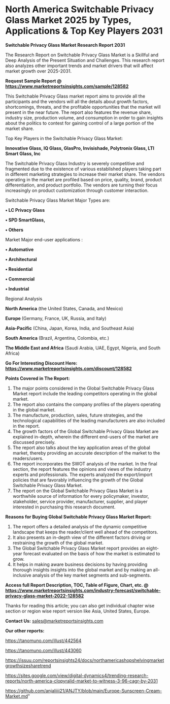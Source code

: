 # North America Switchable Privacy Glass Market 2025 by Types, Applications & Top Key Players 2031

<strong>Switchable Privacy Glass Market Research Report 2031</strong>

The Research Report on Switchable Privacy Glass Market is a Skillful and Deep Analysis of the Present Situation and Challenges. This research report also analyzes other important trends and market drivers that will affect market growth over 2025-2031.

<strong>Request Sample Report @ <a href=https://www.marketreportsinsights.com/sample/128582>https://www.marketreportsinsights.com/sample/128582</a></strong>

This Switchable Privacy Glass market report aims to provide all the participants and the vendors will all the details about growth factors, shortcomings, threats, and the profitable opportunities that the market will present in the near future. The report also features the revenue share, industry size, production volume, and consumption in order to gain insights about the politics to contest for gaining control of a large portion of the market share.

Top Key Players in the Switchable Privacy Glass Market:

<strong>Innovative Glass, IQ Glass, GlasPro, Invisishade, Polytronix Glass, LTI Smart Glass, Inc</strong>

The Switchable Privacy Glass Industry is severely competitive and fragmented due to the existence of various established players taking part in different marketing strategies to increase their market share. The vendors operating in the market are profiled based on price, quality, brand, product differentiation, and product portfolio. The vendors are turning their focus increasingly on product customization through customer interaction.

Switchable Privacy Glass Market Major Types are:

<strong>• LC Privacy Glass

• SPD SmartGlass,

• Others</strong>

Market Major end-user applications :

<strong>• Automative

• Architectural

• Residential

• Commercial

• Industrial</strong>

Regional Analysis

</u><strong><b>North America</b></strong> (the United States, Canada, and Mexico)

<strong><b>Europe </b></strong>(Germany, France, UK, Russia, and Italy)

<strong><b>Asia-Pacific</b></strong> (China, Japan, Korea, India, and Southeast Asia)

<strong><b>South America</b></strong> (Brazil, Argentina, Colombia, etc.)

<strong><b>The Middle East and Africa</b></strong> (Saudi Arabia, UAE, Egypt, Nigeria, and South Africa)

<strong>Go For Interesting Discount Here: <a href=https://www.marketreportsinsights.com/discount/128582>https://www.marketreportsinsights.com/discount/128582</a></strong>

<strong>Points Covered in The Report:</strong>
<ol>
  <li>The major points considered in the Global Switchable Privacy Glass Market report include the leading competitors operating in the global market.</li>
  <li>The report also contains the company profiles of the players operating in the global market.</li>
  <li>The manufacture, production, sales, future strategies, and the technological capabilities of the leading manufacturers are also included in the report.</li>
  <li>The growth factors of the Global Switchable Privacy Glass Market are explained in-depth, wherein the different end-users of the market are discussed precisely.</li>
  <li>The report also talks about the key application areas of the global market, thereby providing an accurate description of the market to the readers/users.</li>
  <li>The report incorporates the SWOT analysis of the market. In the final section, the report features the opinions and views of the industry experts and professionals. The experts analyzed the export/import policies that are favorably influencing the growth of the Global Switchable Privacy Glass Market.</li>
  <li>The report on the Global Switchable Privacy Glass Market is a worthwhile source of information for every policymaker, investor, stakeholder, service provider, manufacturer, supplier, and player interested in purchasing this research document.</li>
</ol>
<strong>Reasons for Buying Global Switchable Privacy Glass Market Report:</strong>

<ol>
  <li>The report offers a detailed analysis of the dynamic competitive landscape that keeps the reader/client well ahead of the competitors.</li>
  <li>It also presents an in-depth view of the different factors driving or restraining the growth of the global market.</li>
  <li>The Global Switchable Privacy Glass Market report provides an eight-year forecast evaluated on the basis of how the market is estimated to grow.</li>
  <li>It helps in making aware business decisions by having providing thorough insights insights into the global market and by making an all-inclusive analysis of the key market segments and sub-segments.</li>
</ol>
<strong>Access full Report Description, TOC, Table of Figure, Chart, etc. @ <a href=https://www.marketreportsinsights.com/industry-forecast/switchable-privacy-glass-market-2022-128582>https://www.marketreportsinsights.com/industry-forecast/switchable-privacy-glass-market-2022-128582</a></strong>


Thanks for reading this article; you can also get individual chapter wise section or region wise report version like Asia, United States, Europe.

<strong>Contact Us:</strong>
sales@marketreportsinsights.com

<strong>Our other reports:</strong>

<a href=https://tanomuno.com/illust/442564>https://tanomuno.com/illust/442564</a>

<a href=https://tanomuno.com/illust/443060>https://tanomuno.com/illust/443060</a>

<a href=https://issuu.com/reportsinsights24/docs/northamericashopshelvingmarketgrowthsizesharetrend>https://issuu.com/reportsinsights24/docs/northamericashopshelvingmarketgrowthsizesharetrend</a>

<a href=https://sites.google.com/view/digital-dynamics4/trending-research-reports/north-america-clopyralid-market-to-witness-3-96-cagr-by-2031>https://sites.google.com/view/digital-dynamics4/trending-research-reports/north-america-clopyralid-market-to-witness-3-96-cagr-by-2031</a>

<a href=https://github.com/anjaliiii21/ANJTY/blob/main/Europe-Sunscreen-Cream-Market.md>https://github.com/anjaliiii21/ANJTY/blob/main/Europe-Sunscreen-Cream-Market.md</a>"

